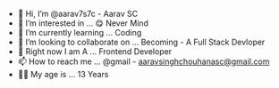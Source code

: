 - 👋 Hi, I’m @aarav7s7c - Aarav SC
- 👀 I’m interested in ... 😋 Never Mind
- 🌱 I’m currently learning ... Coding
- 💞️ I’m looking to collaborate on ... Becoming - A Full Stack Devloper
- 💖 Right now I am A ... Frontend Developer
- 📫 How to reach me ... @gmail - aaravsinghchouhanasc@gmail.com
- 🙍‍♂️ My age is ... 13 Years

<!---
aarav7s7c/aarav7s7c is a ✨ special ✨ repository because its `README.md` (this file) appears on your GitHub profile.
You can click the Preview link to take a look at your changes.
--->
